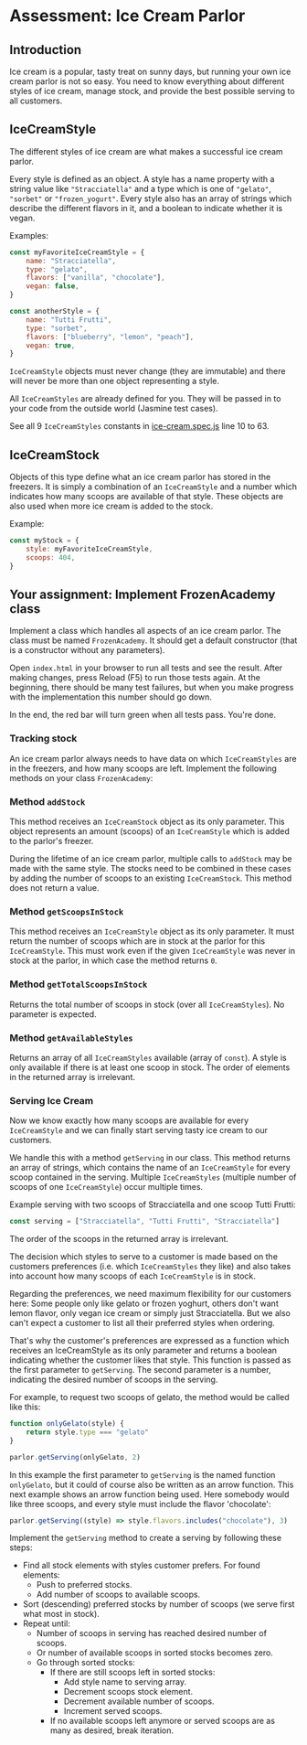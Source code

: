 # Assessment: Ice Cream Parlor

## Introduction

Ice cream is a popular, tasty treat on sunny days, but running your own ice
cream parlor is not so easy. You need to know everything about
different styles of ice cream, manage stock, and provide the best
possible serving to all customers.

## IceCreamStyle

The different styles of ice cream are what makes a successful ice cream parlor.

Every style is defined as an object. A style has a name property with a string
value like `"Stracciatella"` and a type which is one of `"gelato"`, `"sorbet"`
or `"frozen_yogurt"`. Every style also has an array of strings which describe
the different flavors in it, and a boolean to indicate whether it is vegan.

Examples:

```javascript
const myFavoriteIceCreamStyle = {
    name: "Stracciatella",
    type: "gelato",
    flavors: ["vanilla", "chocolate"],
    vegan: false,
}

const anotherStyle = {
    name: "Tutti Frutti",
    type: "sorbet",
    flavors: ["blueberry", "lemon", "peach"],
    vegan: true,
}
```

`IceCreamStyle` objects must never change (they are immutable) and there will
never be more than one object representing a style.

All `IceCreamStyles` are already defined for you. They will be passed in to your
code from the outside world (Jasmine test cases).

See all 9 `IceCreamStyles` constants
in [ice-cream.spec.js](spec/ice-cream.spec.js) line 10 to 63.

## IceCreamStock

Objects of this type define what an ice cream parlor has stored in the freezers.
It is simply a combination of an `IceCreamStyle` and a number which indicates
how many scoops are available of that style. These objects are also used
when more ice cream is added to the stock.

Example:

```javascript
const myStock = {
    style: myFavoriteIceCreamStyle,
    scoops: 404,
}
```

## Your assignment: Implement FrozenAcademy class

Implement a class which handles all aspects of an ice cream parlor. The class
must be named `FrozenAcademy`. It should get a default constructor (that is a
constructor without any parameters).

Open `index.html` in your browser to run all tests and see the result. After
making changes, press Reload (F5) to run those tests again. At the beginning,
there should be many test failures, but when you make progress with the
implementation this number should go down.

In the end, the red bar will turn green when all tests pass. You're done.

### Tracking stock

An ice cream parlor always needs to have data on which `IceCreamStyles` are in
the freezers, and how many scoops are left. Implement the following methods on
your class `FrozenAcademy`:

### Method `addStock`

This method receives an `IceCreamStock` object as its only parameter. This
object represents an amount (scoops) of an `IceCreamStyle` which is added to the
parlor's freezer.

During the lifetime of an ice cream parlor, multiple calls to `addStock` may be
made with the same style. The stocks need to be combined in these cases by
adding the number of scoops to an existing `IceCreamStock`. This method does not
return a value.

### Method `getScoopsInStock`

This method receives an `IceCreamStyle` object as its only parameter. It must
return the number of scoops which are in stock at the parlor for this
`IceCreamStyle`. This must work even if the given `IceCreamStyle` was never in
stock at the parlor, in which case the method returns `0`.

### Method `getTotalScoopsInStock`

Returns the total number of scoops in stock (over all `IceCreamStyles`). No
parameter is expected.

### Method `getAvailableStyles`

Returns an array of all `IceCreamStyles` available (array of `const`). A style
is only available if there is at least one scoop in stock. The order of elements
in the returned array is irrelevant.

### Serving Ice Cream

Now we know exactly how many scoops are available for every `IceCreamStyle` and
we can finally start serving tasty ice cream to our customers.

We handle this with a method `getServing` in our class. This method returns an
array of strings, which contains the name of an `IceCreamStyle` for every scoop
contained in the serving. Multiple `IceCreamStyles` (multiple number of scoops
of one `IceCreamStyle`) occur multiple times.

Example serving with two scoops of Stracciatella and one scoop Tutti Frutti:

```js
const serving = ["Stracciatella", "Tutti Frutti", "Stracciatella"]
```

The order of the scoops in the returned array is irrelevant.

The decision which styles to serve to a customer is made based on the customers
preferences (i.e. which `IceCreamStyles` they like) and also takes into account
how many scoops of each `IceCreamStyle` is in stock.

Regarding the preferences, we need maximum flexibility for our customers here:
Some people only like gelato or frozen yoghurt, others don't want lemon flavor,
only vegan ice cream or simply just Stracciatella. But we also can't expect a
customer to list all their preferred styles when ordering.

That's why the customer's preferences are expressed as a function which receives
an IceCreamStyle as its only parameter and returns a boolean indicating whether
the customer likes that style. This function is passed as the first parameter
to `getServing`. The second parameter is a number, indicating the desired number
of scoops in the serving.

For example, to request two scoops of gelato, the method would be called like
this:

```javascript
function onlyGelato(style) {
    return style.type === "gelato"
}

parlor.getServing(onlyGelato, 2)
```

In this example the first parameter to `getServing` is the named
function `onlyGelato`, but it could of course also be written as an arrow
function. This next example shows an arrow function being used. Here somebody
would like three scoops, and every style must include the flavor 'chocolate':

```javascript
parlor.getServing((style) => style.flavors.includes("chocolate"), 3)
```

Implement the `getServing` method to create a serving by following these steps:

- Find all stock elements with styles customer prefers. For found elements:
  - Push to preferred stocks.
  - Add number of scoops to available scoops.
- Sort (descending) preferred stocks by number of scoops (we serve first what
  most in stock).
- Repeat until:
  - Number of scoops in serving has reached desired number of scoops.
  - Or number of available scoops in sorted stocks becomes zero.
  - Go through sorted stocks:
    - If there are still scoops left in sorted stocks:
      - Add style name to serving array.
      - Decrement scoops stock element.
      - Decrement available number of scoops.
      - Increment served scoops.
    - If no available scoops left anymore or served scoops are as many as
      desired, break iteration.
